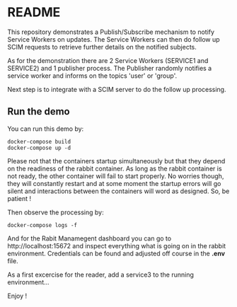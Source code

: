 # README

This repository demonstrates a Publish/Subscribe mechanism to notify Service Workers on updates. The Service Workers can then do follow up SCIM requests to retrieve further details on the notified subjects.

As for the demonstration there are 2 Service Workers (SERVICE1 and SERVICE2) and 1 publisher process.
The Publisher randomly notifies a service worker and informs on the topics 'user' or 'group'.

Next step is to integrate with a SCIM server to do the follow up processing.

## Run the demo

You can run this demo by:

```
docker-compose build
docker-compose up -d
```

Please not that the containers startup simultaneously but that they depend on the readiness of the rabbit container. As long as the rabbit container is not ready, the other container will fail to start properly. No worries though, they will constantly restart and at some moment the startup errors will go silent and interactions between the containers will word as designed. So, be patient !

Then observe the processing by:

```
docker-compose logs -f
```

And for the Rabit Manamegent dashboard you can go to http://localhost:15672 and inspect everything what is going on in the rabbit environment. Credentials can be found and adjusted off course in the **.env** file.

As a first excercise for the reader, add a service3 to the running environment...

Enjoy !

